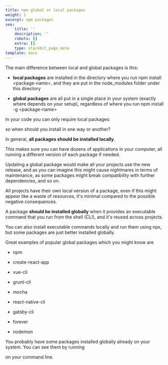 ```yaml
---
title: npm global or local packages
weight: 1
excerpt: npm packages
seo:
    title: ''
    description: ''
    robots: []
    extra: []
    type: stackbit_page_meta
template: docs
---
```


The main difference between local and global packages is this:

-   **local packages** are installed in the directory where you run npm install \<package-name>, and they are put in the node_modules folder under this directory

-   **global packages** are all put in a single place in your system (exactly where depends on your setup), regardless of where you run npm install -g \<package-name>

In your code you can only require local packages:

so when should you install in one way or another?

In general, **all packages should be installed locally**.

This makes sure you can have dozens of applications in your computer, all running a different version of each package if needed.

Updating a global package would make all your projects use the new release, and as you can imagine this might cause nightmares in terms of maintenance, as some packages might break compatibility with further dependencies, and so on.

All projects have their own local version of a package, even if this might appear like a waste of resources, it's minimal compared to the possible negative consequences.

A package **should be installed globally** when it provides an executable command that you run from the shell (CLI), and it's reused across projects.

You can also install executable commands locally and run them using npx, but some packages are just better installed globally.

Great examples of popular global packages which you might know are

-   npm

-   create-react-app

-   vue-cli

-   grunt-cli

-   mocha

-   react-native-cli

-   gatsby-cli

-   forever

-   nodemon

You probably have some packages installed globally already on your system. You can see them by running

on your command line.
